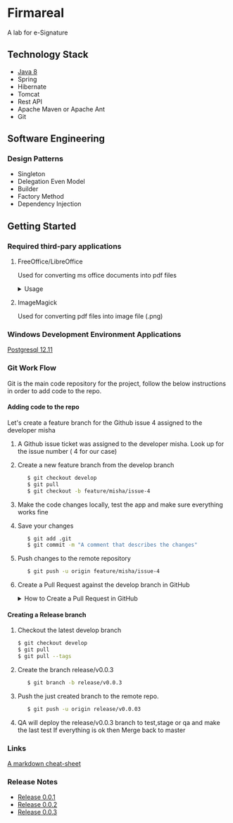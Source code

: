 # Firmareal
A lab for e-Signature 

## Technology Stack
- [Java 8](docs/java-language.md)
- Spring
- Hibernate
- Tomcat
- Rest API
- Apache Maven or Apache Ant
- Git 

## Software Engineering

### Design Patterns
- Singleton
- Delegation Even Model
- Builder
- Factory Method
- Dependency Injection 

## Getting Started

### Required third-pary applications
1. FreeOffice/LibreOffice
   <p> Used for converting ms office documents into pdf files </p>
   
   <details>
     <summary>Usage</summary>
     
     Converts the excel file my-doc.xls to a pdf file
      
      ```bash
        soffice --headless --convert-to pdf my-doc.xls
      ```
   
      #### Links
      
      [Using libreoffice to convert .docx to pdf](https://ask.libreoffice.org/t/use-soffice-to-convert-from-docx-pdf-deterministically/34418)
      
      [Converting docs to pdf - troubleshoting](https://localcoder.org/command-libreoffice-headless-convert-to-pdf-test-docx-outdir-pdf-is-not)
   </details>
   
2. ImageMagick
   <p>Used for converting pdf files into image file (.png) </p>

### Windows Development Environment Applications

  [Postgresql 12.11](https://www.enterprisedb.com/downloads/postgres-postgresql-downloads)
  
### Git Work Flow
Git is the main code repository for the project, 
follow the below instructions in order to add code to the repo. 

#### Adding code to the repo
Let's create a feature branch for the Github issue 4 assigned to the developer misha     

1. A Github issue ticket was assigned to the developer misha. Look up for the issue number ( 4 for our case)

2. Create a new feature branch from the develop branch 
     
    ```bash
       $ git checkout develop 
       $ git pull 
       $ git checkout -b feature/misha/issue-4 
    ```    

3. Make the code changes locally, test the app and make sure everything works fine

4. Save your changes

    ```bash
       $ git add .git  
       $ git commit -m "A comment that describes the changes" 
    ```   
5. Push changes to the remote repository 

    ```bash
       $ git push -u origin feature/misha/issue-4 
    ``` 
6. Create a Pull Request against the develop branch in GitHub 
      <details> 
      <summary>How to Create a Pull Request in GitHub</summary>    
   
      [Step 1](docs/git/gitbub-pullrequest-step1.png)

      [Step 2](docs/git/github-pullrequest-step2.png)

      [Step 3](docs/git/github-pullrequest-step3.png)
 
   </details>

#### Creating a Release branch
1. Checkout the latest develop branch
   ```bash
   $ git checkout develop
   $ git pull
   $ git pull --tags
   ```
2. Create the branch release/v0.0.3
   ```bash 
      $ git branch -b release/v0.0.3
   ```

3. Push the just created branch to the remote repo.
   ```bash
      $ git push -u origin release/v0.0.03 
   ```
4. QA will deploy the release/v0.0.3 branch to test,stage or qa and make the last test
   If everything is ok then Merge back to master


### Links
[A markdown cheat-sheet](https://towardsdatascience.com/the-ultimate-markdown-cheat-sheet-3d3976b31a0)

### Release Notes

- [Release 0.0.1 ](docs/release-notes/releasenotes-0.0.1.md)
- [Release 0.0.2 ](docs/release-notes/releasenotes-0.0.2.md)
- [Release 0.0.3 ](docs/release-notes/releasenotes-0.0.3.md)
